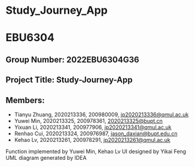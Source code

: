 # Study_Journey_App
# EBU6304
## Group Number: 2022EBU6304G36
## Project Title: Study-Journey-App
## Members:
- Tianyu Zhuang, 2020213336, 200980009, jp2020213336@qmul.ac.uk
- Yuwei Min, 2020213325, 200978361, 2020213325@bupt.cn
- Yixuan Li, 2020213341, 200977906, jp2020213341@qmul.ac.uk
- Renhao Cui, 2020213324, 200976987, jason_daxian@bupt.edu.cn
- Kehao Lv, 2020213261, 200978291, jp2020213261@qmul.ac.uk

Function implemented by Yuwei Min, Kehao Lv
UI designed by Yikai Feng
UML diagram generated by IDEA